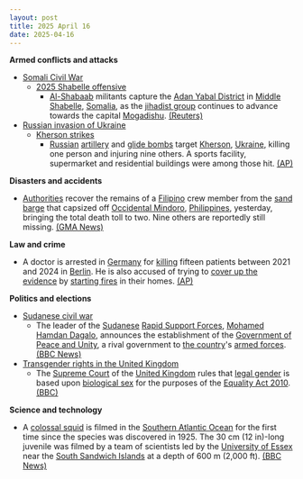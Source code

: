 ```yaml
---
layout: post
title: 2025 April 16
date: 2025-04-16
---
```



**Armed conflicts and attacks**

* [Somali Civil War](https://en.wikipedia.org/wiki/Somali_Civil_War_%282009%E2%80%93present%29 "Somali Civil War (2009–present)")
  + [2025 Shabelle offensive](https://en.wikipedia.org/wiki/2025_Shabelle_offensive "2025 Shabelle offensive")
    - [Al-Shabaab](https://en.wikipedia.org/wiki/Al-Shabaab_%28militant_group%29 "Al-Shabaab (militant group)") militants capture the [Adan Yabal District](https://en.wikipedia.org/wiki/Adan_Yabal_District "Adan Yabal District") in [Middle Shabelle](https://en.wikipedia.org/wiki/Middle_Shabelle "Middle Shabelle"), [Somalia](https://en.wikipedia.org/wiki/Somalia "Somalia"), as the [jihadist group](https://en.wikipedia.org/wiki/Jihadism "Jihadism") continues to advance towards the capital [Mogadishu](https://en.wikipedia.org/wiki/Mogadishu "Mogadishu"). [(Reuters)](https://www.reuters.com/world/africa/al-shabaab-captures-strategic-somalia-town-it-presses-offensive-2025-04-16/)
* [Russian invasion of Ukraine](https://en.wikipedia.org/wiki/Russian_invasion_of_Ukraine "Russian invasion of Ukraine")
  + [Kherson strikes](https://en.wikipedia.org/wiki/Kherson_strikes_%282022%E2%80%93present%29 "Kherson strikes (2022–present)")
    - [Russian](https://en.wikipedia.org/wiki/Russian_Armed_Forces "Russian Armed Forces") [artillery](https://en.wikipedia.org/wiki/Artillery "Artillery") and [glide bombs](https://en.wikipedia.org/wiki/Glide_bomb "Glide bomb") target [Kherson](https://en.wikipedia.org/wiki/Kherson "Kherson"), [Ukraine](https://en.wikipedia.org/wiki/Ukraine "Ukraine"), killing one person and injuring nine others. A sports facility, supermarket and residential buildings were among those hit. [(AP)](https://apnews.com/article/russia-ukraine-war-kherson-glide-bombs-72f7bda22f4fb8c990a026d55f4ce66e)

**Disasters and accidents**

* [Authorities](https://en.wikipedia.org/wiki/Philippine_Coast_Guard "Philippine Coast Guard") recover the remains of a [Filipino](https://en.wikipedia.org/wiki/Filipinos "Filipinos") crew member from the [sand](https://en.wikipedia.org/wiki/Sand "Sand") [barge](https://en.wikipedia.org/wiki/Barge "Barge") that capsized off [Occidental Mindoro](https://en.wikipedia.org/wiki/Occidental_Mindoro "Occidental Mindoro"), [Philippines](https://en.wikipedia.org/wiki/Philippines "Philippines"), yesterday, bringing the total death toll to two. Nine others are reportedly still missing. [(GMA News)](https://www.gmanetwork.com/news/topstories/regions/942984/death-toll-of-capsized-ship-off-mindoro-now-2-pcg-searching-for-survivors/story/)

**Law and crime**

* A doctor is arrested in [Germany](https://en.wikipedia.org/wiki/Germany "Germany") for [killing](https://en.wikipedia.org/wiki/Angel_of_mercy_%28criminology%29 "Angel of mercy (criminology)") fifteen patients between 2021 and 2024 in [Berlin](https://en.wikipedia.org/wiki/Berlin "Berlin"). He is also accused of trying to [cover up the evidence](https://en.wikipedia.org/wiki/Tampering_with_evidence "Tampering with evidence") by [starting fires](https://en.wikipedia.org/wiki/Arson "Arson") in their homes. [(AP)](https://apnews.com/article/germany-palliative-doctor-patients-deaths-berlin-fires-637c1779ca95cd085d80cb76ab2e5c12)

**Politics and elections**

* [Sudanese civil war](https://en.wikipedia.org/wiki/Sudanese_civil_war_%282023%E2%80%93present%29 "Sudanese civil war (2023–present)")
  + The leader of the [Sudanese](https://en.wikipedia.org/wiki/Sudan "Sudan") [Rapid Support Forces](https://en.wikipedia.org/wiki/Rapid_Support_Forces "Rapid Support Forces"), [Mohamed Hamdan Dagalo](https://en.wikipedia.org/wiki/Hemedti "Hemedti"), announces the establishment of the [Government of Peace and Unity](https://en.wikipedia.org/wiki/Government_of_Peace_and_Unity "Government of Peace and Unity"), a rival government to [the country](https://en.wikipedia.org/wiki/Sudan "Sudan")'s [armed forces](https://en.wikipedia.org/wiki/Sudanese_Armed_Forces "Sudanese Armed Forces"). [(BBC News)](https://www.bbc.com/news/articles/cgrgqjq8ynzo)
* [Transgender rights in the United Kingdom](https://en.wikipedia.org/wiki/Transgender_rights_in_the_United_Kingdom "Transgender rights in the United Kingdom")
  + The [Supreme Court](https://en.wikipedia.org/wiki/Supreme_Court_of_the_United_Kingdom "Supreme Court of the United Kingdom") of the [United Kingdom](https://en.wikipedia.org/wiki/United_Kingdom "United Kingdom") rules that [legal gender](https://en.wikipedia.org/wiki/Legal_gender "Legal gender") is based upon [biological sex](https://en.wikipedia.org/wiki/Sex "Sex") for the purposes of the [Equality Act 2010](https://en.wikipedia.org/wiki/Equality_Act_2010 "Equality Act 2010"). [(BBC)](https://www.bbc.com/news/articles/cvg7pqzk47zo)

**Science and technology**

* A [colossal squid](https://en.wikipedia.org/wiki/Colossal_squid "Colossal squid") is filmed in the [Southern Atlantic Ocean](https://en.wikipedia.org/wiki/Atlantic_Ocean "Atlantic Ocean") for the first time since the species was discovered in 1925. The 30 cm (12 in)-long juvenile was filmed by a team of scientists led by the [University of Essex](https://en.wikipedia.org/wiki/University_of_Essex "University of Essex") near the [South Sandwich Islands](https://en.wikipedia.org/wiki/South_Sandwich_Islands "South Sandwich Islands") at a depth of 600 m (2,000 ft). [(BBC News)](https://www.bbc.co.uk/news/articles/c99pg13yv32o)
